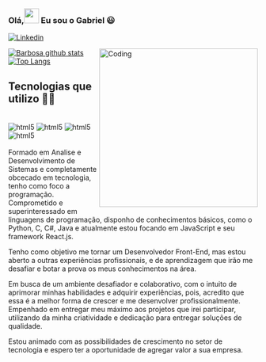 ### Olá,<img src="https://raw.githubusercontent.com/kaueMarques/kaueMarques/master/hi.gif" height="30px"> Eu  sou o Gabriel 😃
[![Linkedin](https://img.shields.io/badge/LinkedIn-0077B5?style=for-the-badge&logo=linkedin&logoColor=white)](https://www.linkedin.com/in/gabriel-barbosa-808129192/)


<img align="right" alt="Coding" width="320" src="https://monophy.com/media/XH9wwXfUXu91wAJwN5/monophy.gif"/>

[![Barbosa github stats](https://github-readme-stats-git-masterrstaa-rickstaa.vercel.app/api?username=nxgabriel&show_icons=true&count_private=true&title_color=a0c334&icon_color=deff8b&text_color=deff8b&bg_color=111111)](https://github.com/nxgabriel)
[![Top Langs](https://github-readme-stats-git-masterrstaa-rickstaa.vercel.app/api/top-langs/?username=nxgabriel&layout=compact&card_width=448&title_color=a0c334&text_color=deff8b&bg_color=111111)](https://github.com/nxgabriel)


  

## Tecnologias que utilizo 🧑‍💻

<div style="display: inline_block"><br/>
    <img align="center" alt="html5" src="https://img.shields.io/badge/HTML5-E34F26?style=for-the-badge&logo=html5&logoColor=white"/>
    <img align="center" alt="html5" src="https://img.shields.io/badge/CSS3-1572B6?style=for-the-badge&logo=css3&logoColor=white"/>
    <img align="center" alt="html5" src="https://img.shields.io/badge/JavaScript-F7DF1E?style=for-the-badge&logo=javascript&logoColor=black"/>
    <img align="center" alt="html5" src="https://img.shields.io/badge/React-20232A?style=for-the-badge&logo=react&logoColor=61DAFB"/>
  
</div>
<br/>
Formado em Analise e Desenvolvimento de Sistemas e completamente obcecado em tecnologia, tenho como foco a programação. Comprometido e superinteressado em linguagens de programação, disponho de conhecimentos básicos, como o Python, C, C#, Java e atualmente estou focando em JavaScript e seu framework React.js.

Tenho como objetivo me tornar um Desenvolvedor Front-End, mas estou aberto a outras experiências profissionais, e de aprendizagem que irão me desafiar e botar a prova os meus conhecimentos na área.

Em busca de um ambiente desafiador e colaborativo, com o intuito de aprimorar minhas habilidades e adquirir experiências, pois, acredito que essa é a melhor forma de crescer e me desenvolver profissionalmente. Empenhado em entregar meu máximo aos projetos que irei participar, utilizando da minha criatividade e dedicação para entregar soluções de qualidade. 

Estou animado com as possibilidades de crescimento no setor de tecnologia e espero ter a oportunidade de agregar valor a sua empresa.
